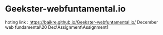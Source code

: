 # Geekster-webfuntamental.io
hoting link : https://baikre.github.io/Geekster-webfuntamental.io/
  December web fundamental\20 Dec\Assignment\Assignment1

